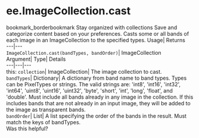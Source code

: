  
#  ee.ImageCollection.cast
bookmark_borderbookmark Stay organized with collections  Save and categorize content based on your preferences.
Casts some or all bands of each image in an ImageCollection to the specified types. 
Usage| Returns  
---|---  
`ImageCollection.cast(bandTypes, bandOrder)`| ImageCollection  
Argument| Type| Details  
---|---|---  
this: `collection`| ImageCollection| The image collection to cast.  
`bandTypes`| Dictionary| A dictionary from band name to band types. Types can be PixelTypes or strings. The valid strings are: 'int8', 'int16', 'int32', 'int64', 'uint8', 'uint16', 'uint32', 'byte', 'short', 'int', 'long', 'float', and 'double'. Must include all bands already in any image in the collection. If this includes bands that are not already in an input image, they will be added to the image as transparent bands.  
`bandOrder`| List| A list specifying the order of the bands in the result. Must match the keys of bandTypes.  
Was this helpful?
